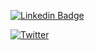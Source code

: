 [![Linkedin Badge](https://img.shields.io/badge/-KierranFalloon-blue?style=flat-square&logo=Linkedin&logoColor=white&link=https://www.linkedin.com/in/kierran-falloon/)](https://www.linkedin.com/in/kierran-falloon/)

[![Twitter](https://img.shields.io/twitter/url?label=%40narreik&style=social&url=https%3A%2F%2Ftwitter.com%2Fnarreik&link=https://twitter.com/narreik)](https://twitter.com/narreik)

<!--
**KierranFalloon/KierranFalloon** is a ✨ _special_ ✨ repository because its `README.md` (this file) appears on your GitHub profile.

